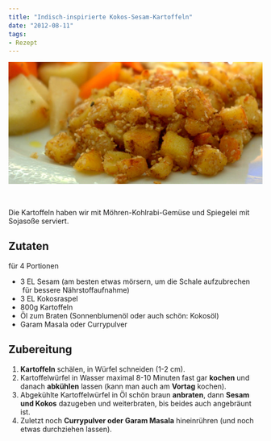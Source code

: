 ```yaml
---
title: "Indisch-inspirierte Kokos-Sesam-Kartoffeln"
date: "2012-08-11" 
tags:
- Rezept
---
```


[![](images/kokos-sesam-kartoffeln.jpg "Kokos-Sesam-Kartoffeln")](http://apfeleimer.wordpress.com/2012/08/11/indisch-inspirierte-kokos-sesam-kartoffeln/kokos-sesam-kartoffeln/)

 

Die Kartoffeln haben wir mit Möhren-Kohlrabi-Gemüse und Spiegelei mit Sojasoße serviert.

## Zutaten

für 4 Portionen

- 3 EL Sesam (am besten etwas mörsern, um die Schale aufzubrechen  für bessere Nährstoffaufnahme)
- 3 EL Kokosraspel
- 800g Kartoffeln
- Öl zum Braten (Sonnenblumenöl oder auch schön: Kokosöl)
- Garam Masala oder Currypulver

## Zubereitung

1. **Kartoffeln** schälen, in Würfel schneiden (1-2 cm).
2. Kartoffelwürfel in Wasser maximal 8-10 Minuten fast gar **kochen** und danach **abkühlen** lassen (kann man auch am **Vortag** kochen).
3. Abgekühlte Kartoffelwürfel in Öl schön braun **anbraten**, dann **Sesam und Kokos** dazugeben und weiterbraten, bis beides auch angebräunt ist.
4. Zuletzt noch **Currypulver oder Garam Masala** hineinrühren (und noch etwas durchziehen lassen).
